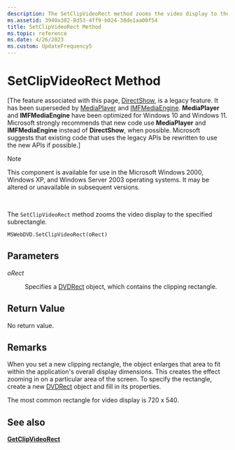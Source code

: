 ```yaml
---
description: The SetClipVideoRect method zooms the video display to the specified subrectangle.
ms.assetid: 3940a382-8d53-4ff9-b024-38de1aa00f54
title: SetClipVideoRect Method
ms.topic: reference
ms.date: 4/26/2023
ms.custom: UpdateFrequency5
---
```


# SetClipVideoRect Method

\[The feature associated with this page, [DirectShow](/windows/win32/directshow/directshow), is a legacy feature. It has been superseded by [MediaPlayer](/uwp/api/Windows.Media.Playback.MediaPlayer) and [IMFMediaEngine](/windows/win32/api/mfmediaengine/nn-mfmediaengine-imfmediaengine). **MediaPlayer** and **IMFMediaEngine** have been optimized for Windows 10 and Windows 11. Microsoft strongly recommends that new code use **MediaPlayer** and **IMFMediaEngine** instead of **DirectShow**, when possible. Microsoft suggests that existing code that uses the legacy APIs be rewritten to use the new APIs if possible.\]

> [!Note]  
> This component is available for use in the Microsoft Windows 2000, Windows XP, and Windows Server 2003 operating systems. It may be altered or unavailable in subsequent versions.

 

The `SetClipVideoRect` method zooms the video display to the specified subrectangle.

``` syntax
MSWebDVD.SetClipVideoRect(oRect)
```

## Parameters

<dl> <dt>

<span id="oRect"></span><span id="orect"></span><span id="ORECT"></span>*oRect*
</dt> <dd>

Specifies a [DVDRect](dvdrect-object.md) object, which contains the clipping rectangle.

</dd> </dl>

## Return Value

No return value.

## Remarks

When you set a new clipping rectangle, the object enlarges that area to fit within the application's overall display dimensions. This creates the effect zooming in on a particular area of the screen. To specify the rectangle, create a new [DVDRect](dvdrect-object.md) object and fill in its properties.

The most common rectangle for video display is 720 x 540.

## See also

<dl> <dt>

[**GetClipVideoRect**](getclipvideorect-method.md)
</dt> </dl>

 

 



